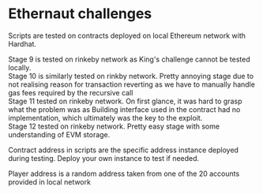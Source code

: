 # Ethernaut challenges

Scripts are tested on contracts deployed on local Ethereum network with Hardhat.

Stage 9 is tested on rinkeby network as King's challenge cannot be tested locally.  
Stage 10 is similarly tested on rinkby network. Pretty annoying stage due to not realising reason for transaction reverting as we have to manually handle gas fees required by the recursive call  
Stage 11 tested on rinkeby network. On first glance, it was hard to grasp what the problem was as Building interface used in the contract had no implementation, which ultimately was the key to the exploit.  
Stage 12 tested on rinkeby network. Pretty easy stage with some understanding of EVM storage.

Contract address in scripts are the specific address instance deployed during testing. Deploy your own instance to test if needed.

Player address is a random address taken from one of the 20 accounts provided in local network
